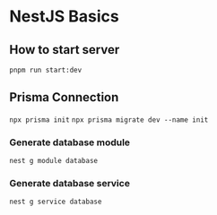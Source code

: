 # NestJS Basics

## How to start server
`
pnpm run start:dev
`

## Prisma Connection
`
npx prisma init
`
`
npx prisma migrate dev --name init
`

### Generate database module
`
nest g module database
`

### Generate database service
`
nest g service database
`
